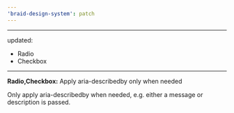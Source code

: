 ```yaml
---
'braid-design-system': patch
---
```


---
updated:
  - Radio
  - Checkbox
---

**Radio,Checkbox:** Apply aria-describedby only when needed

Only apply aria-describedby when needed, e.g. either a message or description is passed.
